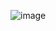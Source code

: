 
![image](https://github.com/chhs2131/FlutterExample/assets/10378777/5d5f1751-f509-4789-b64d-1d4275371e70)

